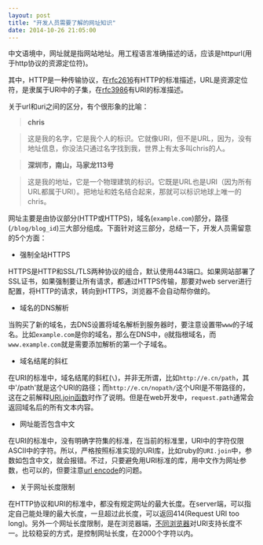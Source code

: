 ```yaml
---
layout: post
title: "开发人员需要了解的网址知识"
date: 2014-10-26 21:05:00
---
```

中文语境中，网址就是指网站地址。用工程语言准确描述的话，应该是httpurl(用于http协议的资源定位符)。

其中，HTTP是一种传输协议，在[rfc2616](http://tools.ietf.org/html/rfc2616)有HTTP的标准描述，URL是资源定位符，是隶属于URI中的子集，在[rfc3986](http://tools.ietf.org/html/rfc3986)有URI的标准描述。


关于url和uri之间的区分，有个很形象的比喻：


> **chris**

> 这是我的名字，它是我个人的标识。它就像URI，但不是URL，因为，没有地址信息，你没法只通过名字找到我，世界上有太多叫chris的人。

> **深圳市，南山，马家龙113号**

> 这是我的地址，它是一个物理建筑的标识。它既是URL也是URI（因为所有URL都属于URI）。把地址和姓名结合起来，那就可以标识地球上唯一的chris。


网址主要是由协议部分(HTTP或HTTPS)，域名(`example.com`)部分，路径(`/blog/blog_id`)三大部分组成。下面针对这三部分，总结一下，开发人员需留意的5个方面：


* 强制全站HTTPS

HTTPS是HTTP和SSL/TLS两种协议的组合，默认使用443端口。如果网站部署了SSL证书，如果强制要让所有请求，都通过HTTPS传输，那要对web server进行配置，将HTTP的请求，转向到HTTPS，浏览器不会自动帮你做的。

* 域名的DNS解析

当购买了新的域名，去DNS设置将域名解析到服务器时，要注意设置带`www`的子域名。比如`example.com`是你的域名，那么在DNS中，`@`就指根域名，而`www.example.com`就是需要添加解析的第一个子域名。

* 域名结尾的斜杠

在URI的标准中，域名结尾的斜杠(`\`)，并非无所谓，比如`http://e.cn/path`，其中'/path'就是这个URI的路径；而`http://e.cn/nopath/`这个URI是不带路径的，这在之前解释[URI.join函数](http://cookiebody.github.io/2014/10/22/ruby-uri-join.html)时作了说明。但是在web开发中，`request.path`通常会返回域名后的所有文本内容。

* 网址能否包含中文

在URI的标准中，没有明确字符集的标准，在当前的标准里，URI中的字符仅限ASCII中的字符。所以，严格按照标准实现的URI库，比如ruby的`URI.join`中，参数如包含中文，就会报错。不过，只要避免用URI标准的库，用中文作为网址参数，也可以的，但要注意[url encode](http://blog.ericsk.org/archives/1423)的问题。

* 关于网址长度限制

在HTTP协议和URI的标准中，都没有规定网址的最大长度。在server端，可以指定自己能处理的最大长度，一旦超过此长度，可以返回414(Request URI too long)。另外一个网址长度限制，是在浏览器端，[不同浏览器](http://www.boutell.com/newfaq/misc/urllength.html)对URI支持长度不一。比较稳妥的方式，是控制网址长度，在2000个字符以内。
